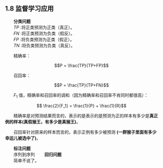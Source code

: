 ## 1.8 监督学习应用

&emsp;&emsp;**分类问题**  
&emsp;&emsp;$TP$ :将正类预测为正类（真正）。  
&emsp;&emsp;$FN$ :将正类预测为负类（假反）。  
&emsp;&emsp;$FP$ :将负类预测为正类（假正）。  
&emsp;&emsp;$TN$ :将负类预测为负类（真反）。  


&emsp;&emsp;精确率：  

$$P = \frac{TP}{TP+FP}$$

&emsp;&emsp;召回率：  

$$P = \frac{TP}{TP+FN}$$

&emsp;&emsp;$F_1$ 值，精确率和召回率的调和（因为精确率和召回率不肯同时都很高）：

$$ \frac{2}{F_1} = \frac{1}{P} + \frac{1}{R}$$


&emsp;&emsp;精确率是对预测结果而言的，表示的是表示的是预测为正的样本有多少是**真正例的样本(真假猴王，有多少是真猴王)**。  

&emsp;&emsp;召回率针对原来的样本而言的，表示正例有多少被预测 **(一群猴子里面有多少幸运儿被选中了)**。  

&emsp;&emsp;**标注问题**  
&emsp;&emsp;序列到序列
&emsp;&emsp;**回归问题**  
&emsp;&emsp;简单不说了。